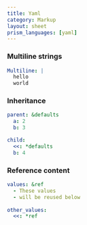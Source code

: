 ```yaml
---
title: Yaml
category: Markup
layout: sheet
prism_languages: [yaml]
---
```


### Multiline strings

```yaml
Multiline: |
  hello
  world
```

### Inheritance

```yaml
parent: &defaults
  a: 2
  b: 3

child:
  <<: *defaults
  b: 4
```

### Reference content

```yaml
values: &ref
  - These values
  - will be reused below
  
other_values:
  <<: *ref
```
